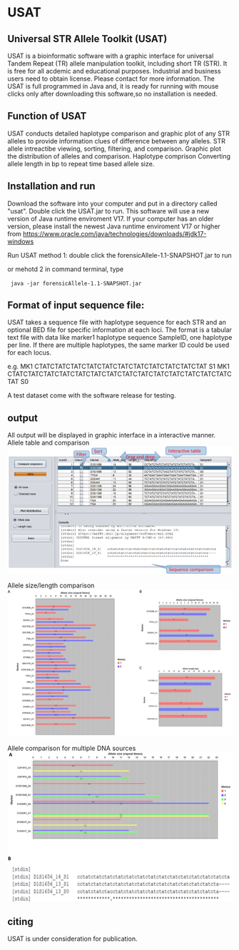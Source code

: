 # USAT
## Universal STR Allele Toolkit (USAT)

USAT is a bioinformatic software with a graphic interface for universal Tandem Repeat (TR) allele manipulation toolkit, including short TR (STR). It is free for all acdemic and educational purposes. Industrial and business users need to obtain license. Please contact for more information.
The USAT is full programmed in Java and, it is ready for running with mouse clicks only after downloading this software,so no installation is needed. 

## Function of USAT
USAT conducts detailed haplotype comparison and graphic plot of any STR alleles to provide information clues of difference between any alleles.
STR allele intreactibe viewing, sorting, filtering, and comparison. 
Graphic plot the distribution of alleles and comparison. 
Haplotype comprison
Converting allele length in bp to repeat time based allele size. 

## Installation and run
 Download the software into your computer and put in a directory called "usat". Double click the USAT.jar to run. This software will use a new version of Java runtime enviroment V17. If your computer has an older version, please install the newest Java runtime enviroment V17 or higher from https://www.oracle.com/java/technologies/downloads/#jdk17-windows 
 
 Run USAT
 method 1: double click the forensicAllele-1.1-SNAPSHOT.jar to run
 
 or mehotd 2 in command terminal, type 
 
` java -jar forensicAllele-1.1-SNAPSHOT.jar`



## Format of input sequence file:
USAT takes a sequence file with haplotype sequence for each STR and an optional BED file for specific information at each loci.
The format is a tabular text file with data like marker1 <tab> haplotype sequence <tab> SampleID, one haplotype per line. If there are multiple haplotypes, the same marker ID could be used for each locus. 
 
 e.g.
  MK1 CTATCTATCTATCTATCTATCTATCTATCTATCTATCTATCTAT S1
  MK1 CTATCTATCTATCTATCTATCTATCTATCTATCTATCTATCTATCTATCTATCTATCTAT S0
  
  A test dataset come with the software release for testing.
 
## output
 
 All output will be displayed in graphic interface in a interactive manner.
 Allele table and comparison
![What is this](USAT_viewTableAlign_panel.png)
 
 Allele size/length comparison
 ![What is this](USAT_plot_panel.png)
 
 Allele comparison for multiple DNA sources
  ![What is this](Comp_HG002_003.png)
 
 ## citing
 USAT is under consideration for publication.
  
